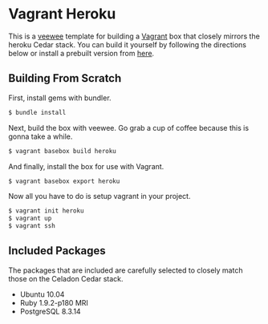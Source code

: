 # Vagrant Heroku

This is a [veewee](https://github.com/jedi4ever/veewee) template for building a
[Vagrant](http://vagrantup.com/) box that closely mirrors the heroku Cedar stack. You can build it
yourself by following the directions below or install a prebuilt version from [here](#).

## Building From Scratch

First, install gems with bundler.

```bash
$ bundle install
```

Next, build the box with veewee. Go grab a cup of coffee because this is gonna
take a while.

```bash
$ vagrant basebox build heroku
```

And finally, install the box for use with Vagrant.

```bash
$ vagrant basebox export heroku
```

Now all you have to do is setup vagrant in your project.

```bash
$ vagrant init heroku
$ vagrant up
$ vagrant ssh
```

## Included Packages

The packages that are included are carefully selected to closely match those on
the Celadon Cedar stack.

* Ubuntu 10.04
* Ruby 1.9.2-p180 MRI
* PostgreSQL 8.3.14
